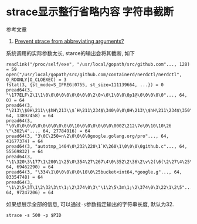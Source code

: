 # strace显示整行省略内容 字符串截断

参考文章

1. [Prevent strace from abbreviating arguments?](https://stackoverflow.com/questions/6672743/prevent-strace-from-abbreviating-arguments)

系统调用的实际参数太长, starce的输出会将其截断, 如下 

```log
readlink("/proc/self/exe", "/usr/local/gopath/src/github.com"..., 128) = 59
open("/usr/local/gopath/src/github.com/containerd/nerdctl/nerdctl", O_RDONLY|O_CLOEXEC) = 3
fstat(3, {st_mode=S_IFREG|0755, st_size=111139664, ...}) = 0
pread64(3, "\177ELF\2\1\1\0\0\0\0\0\0\0\0\0\2\0>\0\1\0\0\0p1@\0\0\0\0\0"..., 64, 0) = 64
pread64(3, "\213\\$0H\211\\$hH\213\\$`H\211\234$\340\0\0\0H\213\\$hH\211\234$\350"..., 64, 13892458) = 64
pread64(3, "\0\0\0\0\0\0\0\0\0\0\0\0\10\0\0\0\0\0\0\0002\212\7o\0\10\10\26 \"\302\4"..., 64, 27784916) = 64
pread64(3, "3\0C\250=n\2\0\0\0\0google.golang.org/pro"..., 64, 41677374) = 64
pread64(3, "autotmp_1404\0\232\220\1`K\260\1\0\0\0\0github.c"..., 64, 55569832) = 64
pread64(3, "\1\320\3\177\1\200\1\25\0\354\27\267\4\0\352\2\36\2\v\2(\6(\2\27\4\25\4\t\4\23\2"..., 64, 69462290) = 64
pread64(3, "\334\1\0\0\0\0\0\10\0\25bucket<int64,*google.g"..., 64, 83354748) = 64
pread64(3, "\1\2\5\3T\1\2\32\3\t\1;\2\374\0\3\"\1\2\5\3m\1;\2\374\0\3\22\1\2\5"..., 64, 97247206) = 64
```

如果想展示全部的信息, 可以通过`-s`参数指定输出的字符串长度, 默认为32.

```
strace -s 500 -p $PID
```

